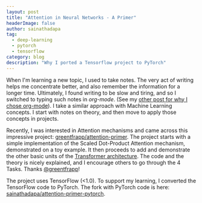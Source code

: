 ```yaml
---
layout: post
title: "Attention in Neural Networks - A Primer"
headerImage: false
author: sainathadapa
tag:
  - deep-learning
  - pytorch
  - tensorflow
category: blog
description: "Why I ported a Tensorflow project to PyTorch"
---
```


When I'm learning a new topic, I used to take notes. The very act of writing helps me concentrate better, and also remember the information for a longer time. Ultimately, I found writing to be slow and tiring, and so I switched to typing such notes in *org-mode*. (See my [other post for why I chose org-mode](/blog/why-i-use-org-mode/)). I take a similar approach with Machine Learning concepts. I start with notes on theory, and then move to apply those concepts in projects.

Recently, I was interested in Attention mechanisms and came across this impressive project: [greentfrapp/attention-primer](https://github.com/greentfrapp/attention-primer). The project starts with a simple implementation of the Scaled Dot-Product Attention mechanism, demonstrated on a toy example. It then proceeds to add and demonstrate the other basic units of the [Transformer architecture](https://arxiv.org/abs/1706.03762). The code and the theory is nicely explained, and I encourage others to go through the 4 Tasks. Thanks [@greentfrapp](https://github.com/greentfrapp)!


The project uses TensorFlow (<1.0). To support my learning, I converted the TensorFlow code to PyTorch. The fork with PyTorch code is here: [sainathadapa/attention-primer-pytorch](https://github.com/sainathadapa/attention-primer-pytorch).
